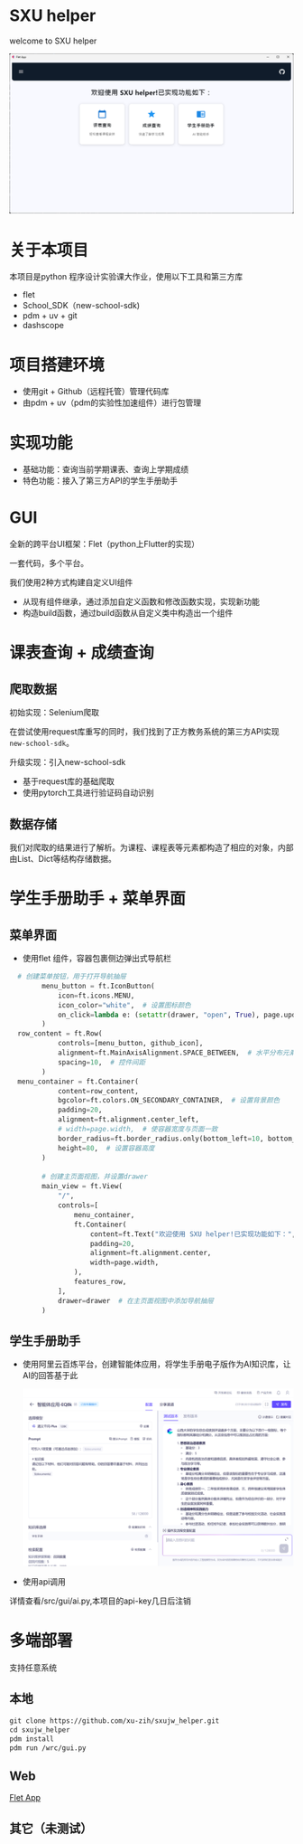 # SXU helper

welcome to SXU helper

![1731895574709](image/thefirsts/1731895574709.png)

# 关于本项目

本项目是python 程序设计实验课大作业，使用以下工具和第三方库

* flet
* School_SDK（new-school-sdk)
* pdm + uv + git
* dashscope

# 项目搭建环境

- 使用git + Github（远程托管）管理代码库
- 由pdm + uv（pdm的实验性加速组件）进行包管理

# 实现功能

- 基础功能：查询当前学期课表、查询上学期成绩
- 特色功能：接入了第三方API的学生手册助手

# GUI

全新的跨平台UI框架：Flet（python上Flutter的实现）

一套代码，多个平台。

我们使用2种方式构建自定义UI组件

- 从现有组件继承，通过添加自定义函数和修改函数实现，实现新功能
- 构造build函数，通过build函数从自定义类中构造出一个组件

# 课表查询 + 成绩查询

## 爬取数据

初始实现：Selenium爬取

在尝试使用request库重写的同时，我们找到了正方教务系统的第三方API实现 `new-school-sdk`。

升级实现：引入new-school-sdk

- 基于request库的基础爬取
- 使用pytorch工具进行验证码自动识别

## 数据存储

我们对爬取的结果进行了解析。为课程、课程表等元素都构造了相应的对象，内部由List、Dict等结构存储数据。

# 学生手册助手 + 菜单界面

## 菜单界面

* 使用flet 组件，容器包裹侧边弹出式导航栏

```python
  # 创建菜单按钮，用于打开导航抽屉
        menu_button = ft.IconButton(
            icon=ft.icons.MENU,
            icon_color="white",  # 设置图标颜色
            on_click=lambda e: (setattr(drawer, "open", True), page.update())  # 打开导航抽屉
        )
  row_content = ft.Row(
            controls=[menu_button, github_icon],
            alignment=ft.MainAxisAlignment.SPACE_BETWEEN,  # 水平分布元素，间隔平均
            spacing=10,  # 控件间距
        )
  menu_container = ft.Container(
            content=row_content,
            bgcolor=ft.colors.ON_SECONDARY_CONTAINER,  # 设置背景颜色
            padding=20,
            alignment=ft.alignment.center_left,
            # width=page.width,  # 使容器宽度与页面一致
            border_radius=ft.border_radius.only(bottom_left=10, bottom_right=10),   # 设置圆角
            height=80,  # 设置容器高度
        )

        # 创建主页面视图，并设置drawer
        main_view = ft.View(
            "/",
            controls=[
                menu_container,
                ft.Container(
                    content=ft.Text("欢迎使用 SXU helper!已实现功能如下：", size=30, weight=ft.FontWeight.BOLD),
                    padding=20,
                    alignment=ft.alignment.center,
                    width=page.width,
                ),
                features_row,
            ],
            drawer=drawer  # 在主页面视图中添加导航抽屉
        )

```

## 学生手册助手

* 使用阿里云百炼平台，创建智能体应用，将学生手册电子版作为AI知识库，让AI的回答基于此

  ![1731895666829](image/thefirsts/1731895666829.png)
* 使用api调用

详情查看/src/gui/ai.py,本项目的api-key几日后注销

# 多端部署

支持任意系统

## 本地

```shell
git clone https://github.com/xu-zih/sxujw_helper.git
cd sxujw_helper
pdm install
pdm run /wrc/gui.py
```

## Web

[Flet App](http://8.141.119.119:367/)

## 其它（未测试）
